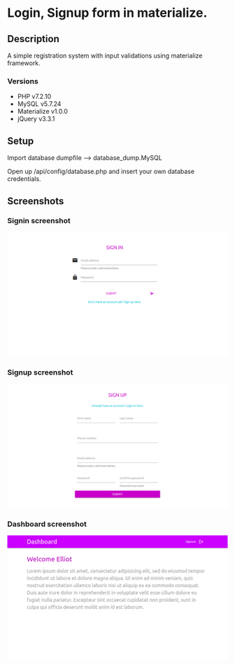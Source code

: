 # Login, Signup form in materialize.

## Description
A simple registration system with input validations using materialize framework.

### Versions
- PHP v7.2.10
- MySQL v5.7.24
- Materialize v1.0.0
- jQuery v3.3.1

## Setup
Import database dumpfile --> database_dump.MySQL

Open up /api/config/database.php and insert your own database credentials.

## Screenshots

### Signin screenshot

![Signin screenshot](screenshots/signin.png?raw=true "Signin")

### Signup screenshot

![Signup screenshot](screenshots/signup.png?raw=true "Signup")

### Dashboard screenshot

![Dashboard screenshot](screenshots/dashboard.png?raw=true "Dashboard")
